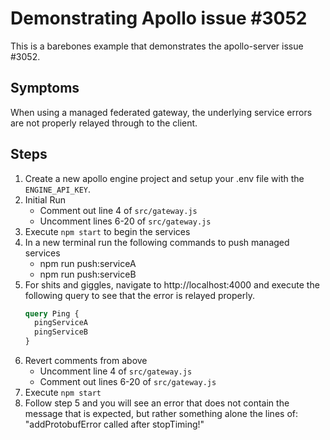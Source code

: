 # Demonstrating Apollo issue #3052

This is a barebones example that demonstrates the apollo-server issue #3052.

## Symptoms

When using a managed federated gateway, the underlying service errors are not properly
relayed through to the client.

## Steps

1. Create a new apollo engine project and setup your .env file with the `ENGINE_API_KEY`.
2. Initial Run
    - Comment out line 4 of `src/gateway.js`
    - Uncomment lines 6-20 of `src/gateway.js`
3. Execute `npm start` to begin the services
4. In a new terminal run the following commands to push managed services
    - npm run push:serviceA
    - npm run push:serviceB
5. For shits and giggles, navigate to http://localhost:4000 and execute the following query to see that the error is relayed properly.
    ```graphql
    query Ping {
      pingServiceA
      pingServiceB
    }
    ```
6. Revert comments from above
    - Uncomment line 4 of `src/gateway.js`
    - Comment out lines 6-20 of `src/gateway.js`
7. Execute `npm start`
8. Follow step 5 and you will see an error that does not contain the message that is expected, but rather something alone the lines of: "addProtobufError called after stopTiming!"
